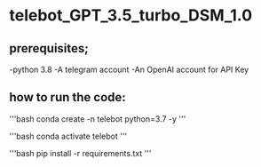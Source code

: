 # telebot_GPT_3.5_turbo_DSM_1.0

## prerequisites;

-python 3.8
-A telegram account
-An OpenAI account for API Key

## how to run the code:

'''bash
 conda create -n telebot python=3.7 -y
 '''

'''bash
 conda activate telebot
 '''

'''bash
pip install -r requirements.txt
'''